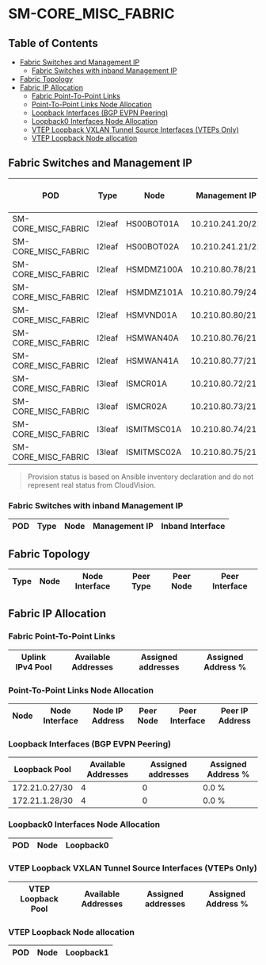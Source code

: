 # SM-CORE_MISC_FABRIC

## Table of Contents

- [Fabric Switches and Management IP](#fabric-switches-and-management-ip)
  - [Fabric Switches with inband Management IP](#fabric-switches-with-inband-management-ip)
- [Fabric Topology](#fabric-topology)
- [Fabric IP Allocation](#fabric-ip-allocation)
  - [Fabric Point-To-Point Links](#fabric-point-to-point-links)
  - [Point-To-Point Links Node Allocation](#point-to-point-links-node-allocation)
  - [Loopback Interfaces (BGP EVPN Peering)](#loopback-interfaces-bgp-evpn-peering)
  - [Loopback0 Interfaces Node Allocation](#loopback0-interfaces-node-allocation)
  - [VTEP Loopback VXLAN Tunnel Source Interfaces (VTEPs Only)](#vtep-loopback-vxlan-tunnel-source-interfaces-vteps-only)
  - [VTEP Loopback Node allocation](#vtep-loopback-node-allocation)

## Fabric Switches and Management IP

| POD | Type | Node | Management IP | Platform | Provisioned in CloudVision | Serial Number |
| --- | ---- | ---- | ------------- | -------- | -------------------------- | ------------- |
| SM-CORE_MISC_FABRIC | l2leaf | HS00BOT01A | 10.210.241.20/21 | 722XP | Provisioned | - |
| SM-CORE_MISC_FABRIC | l2leaf | HS00BOT02A | 10.210.241.21/21 | 722XP | Provisioned | - |
| SM-CORE_MISC_FABRIC | l2leaf | HSMDMZ100A | 10.210.80.78/21 | 722XP | Provisioned | - |
| SM-CORE_MISC_FABRIC | l2leaf | HSMDMZ101A | 10.210.80.79/24 | 722XP | Provisioned | - |
| SM-CORE_MISC_FABRIC | l2leaf | HSMVND01A | 10.210.80.80/21 | 758 | Provisioned | - |
| SM-CORE_MISC_FABRIC | l2leaf | HSMWAN40A | 10.210.80.76/21 | 7280R3 | Provisioned | - |
| SM-CORE_MISC_FABRIC | l2leaf | HSMWAN41A | 10.210.80.77/21 | 7280R3 | Provisioned | - |
| SM-CORE_MISC_FABRIC | l3leaf | ISMCR01A | 10.210.80.72/21 | 7800R3 | Provisioned | - |
| SM-CORE_MISC_FABRIC | l3leaf | ISMCR02A | 10.210.80.73/21 | 7800R3 | Provisioned | - |
| SM-CORE_MISC_FABRIC | l3leaf | ISMITMSC01A | 10.210.80.74/21 | 7050X3 | Provisioned | - |
| SM-CORE_MISC_FABRIC | l3leaf | ISMITMSC02A | 10.210.80.75/21 | 7050X3 | Provisioned | - |

> Provision status is based on Ansible inventory declaration and do not represent real status from CloudVision.

### Fabric Switches with inband Management IP

| POD | Type | Node | Management IP | Inband Interface |
| --- | ---- | ---- | ------------- | ---------------- |

## Fabric Topology

| Type | Node | Node Interface | Peer Type | Peer Node | Peer Interface |
| ---- | ---- | -------------- | --------- | ----------| -------------- |

## Fabric IP Allocation

### Fabric Point-To-Point Links

| Uplink IPv4 Pool | Available Addresses | Assigned addresses | Assigned Address % |
| ---------------- | ------------------- | ------------------ | ------------------ |

### Point-To-Point Links Node Allocation

| Node | Node Interface | Node IP Address | Peer Node | Peer Interface | Peer IP Address |
| ---- | -------------- | --------------- | --------- | -------------- | --------------- |

### Loopback Interfaces (BGP EVPN Peering)

| Loopback Pool | Available Addresses | Assigned addresses | Assigned Address % |
| ------------- | ------------------- | ------------------ | ------------------ |
| 172.21.0.27/30 | 4 | 0 | 0.0 % |
| 172.21.1.28/30 | 4 | 0 | 0.0 % |

### Loopback0 Interfaces Node Allocation

| POD | Node | Loopback0 |
| --- | ---- | --------- |

### VTEP Loopback VXLAN Tunnel Source Interfaces (VTEPs Only)

| VTEP Loopback Pool | Available Addresses | Assigned addresses | Assigned Address % |
| --------------------- | ------------------- | ------------------ | ------------------ |

### VTEP Loopback Node allocation

| POD | Node | Loopback1 |
| --- | ---- | --------- |
